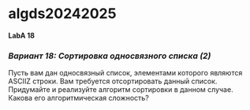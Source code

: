 # algds20242025
**LabA 18**
### *Вариант 18: Сортировка односвязного списка (2)*
Пусть вам дан односвязный список, элементами которого являются ASCIIZ строки. Вам требуется
отсортировать данный список.
Придумайте и реализуйте алгоритм сортировки в данном случае. Какова его алгоритмическая
сложность?